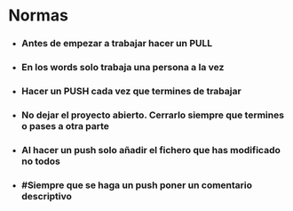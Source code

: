 # Normas
- ### Antes de empezar a trabajar hacer un **PULL**
- ### En los words solo trabaja una persona a la vez
- ### Hacer un **PUSH** cada vez que termines de trabajar
- ### No dejar el proyecto abierto. Cerrarlo siempre que termines o pases a otra parte
- ### Al hacer un push solo añadir el fichero que has modificado no todos
- ### #Siempre que se haga un **push** poner un **comentario descriptivo**
